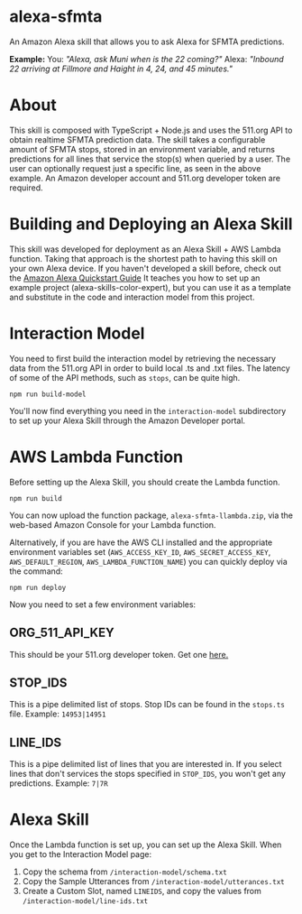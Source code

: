 # alexa-sfmta

  An Amazon Alexa skill that allows you to ask Alexa for SFMTA predictions.

  **Example:**
  You: *"Alexa, ask Muni when is the 22 coming?"*
  Alexa: *"Inbound 22 arriving at Fillmore and Haight in 4, 24, and 45 minutes."*

  # About
  This skill is composed with TypeScript + Node.js and uses the 511.org API to obtain realtime SFMTA prediction data. The skill takes a configurable amount of SFMTA stops, stored in an environment variable, and returns predictions for all lines that service the stop(s) when queried by a user. The user can optionally request just a specific line, as seen in the above example. An Amazon developer account and 511.org developer token are required.

  # Building and Deploying an Alexa Skill
  This skill was developed for deployment as an Alexa Skill + AWS Lambda function. Taking that approach
  is the shortest path to having this skill on your own Alexa device. If you haven't developed a skill before, check out the [Amazon Alexa Quickstart Guide](https://developer.amazon.com/public/solutions/alexa/alexa-skills-kit/alexa-skill-tutorial) It teaches you how to set up an example project (alexa-skills-color-expert), but you can use it as a template and substitute in the code and interaction model from this project.

  # Interaction Model
  You need to first build the interaction model by retrieving the necessary data from the 511.org API in order to build local .ts and .txt files. The latency of some of the API methods, such as `stops`, can be quite high.
  ```
  npm run build-model
  ```
  You'll now find everything you need in the `interaction-model` subdirectory to set up your Alexa Skill through the Amazon Developer portal.

  # AWS Lambda Function
  Before setting up the Alexa Skill, you should create the Lambda function.
  ```
  npm run build
  ```
  You can now upload the function package, `alexa-sfmta-llambda.zip`, via the web-based Amazon Console for your Lambda function.

  Alternatively, if you are have the AWS CLI installed and the appropriate environment variables set (`AWS_ACCESS_KEY_ID`, `AWS_SECRET_ACCESS_KEY`, `AWS_DEFAULT_REGION`, `AWS_LAMBDA_FUNCTION_NAME`) you can quickly deploy via the command:
  ```
  npm run deploy
  ```
  Now you need to set a few environment variables:
  ## ORG_511_API_KEY
  This should be your 511.org developer token. Get one [here.](https://511.org/developers/list/tokens/create)
  ## STOP_IDS
  This is a pipe delimited list of stops. Stop IDs can be found in the `stops.ts` file.
  Example: `14953|14951`
  ## LINE_IDS
  This is a pipe delimited list of lines that you are interested in. If you select lines that don't services the stops specified in `STOP_IDS`, you won't get any predictions.
  Example: `7|7R`

  # Alexa Skill
  Once the Lambda function is set up, you can set up the Alexa Skill. When you get to the Interaction Model page:
  1) Copy the schema from `/interaction-model/schema.txt`
  2) Copy the Sample Utterances from `/interaction-model/utterances.txt`
  3) Create a Custom Slot, named `LINEIDS`, and copy the values from `/interaction-model/line-ids.txt`
